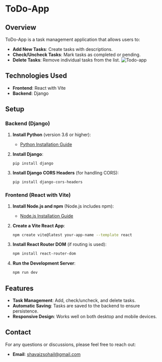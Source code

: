 # ToDo-App

## Overview

ToDo-App is a task management application that allows users to:

- **Add New Tasks**: Create tasks with descriptions.
- **Check/Uncheck Tasks**: Mark tasks as completed or pending.
- **Delete Tasks**: Remove individual tasks from the list.
![Todo-app](https://github.com/user-attachments/assets/991f27eb-80cd-49f7-bf9d-5640b0faa99c)

## Technologies Used

- **Frontend**: React with Vite
- **Backend**: Django

## Setup

### Backend (Django)

1. **Install Python** (version 3.6 or higher):
   - [Python Installation Guide](https://www.python.org/downloads/)

2. **Install Django**:
   ```bash
   pip install django
   ```

3. **Install Django CORS Headers** (for handling CORS):
   ```bash
   pip install django-cors-headers
   ```

### Frontend (React with Vite)

1. **Install Node.js and npm** (Node.js includes npm):
   - [Node.js Installation Guide](https://nodejs.org/)

2. **Create a Vite React App**:
   ```bash
   npm create vite@latest your-app-name --template react
   ```
3. **Install React Router DOM** (if routing is used):
   ```bash
   npm install react-router-dom
   ```

4. **Run the Development Server**:
   ```bash
   npm run dev
   ```

## Features

- **Task Management**: Add, check/uncheck, and delete tasks.
- **Automatic Saving**: Tasks are saved to the backend to ensure persistence.
- **Responsive Design**: Works well on both desktop and mobile devices.

## Contact

For any questions or discussions, please feel free to reach out:

- **Email**: shavaizsohail@gmail.com
